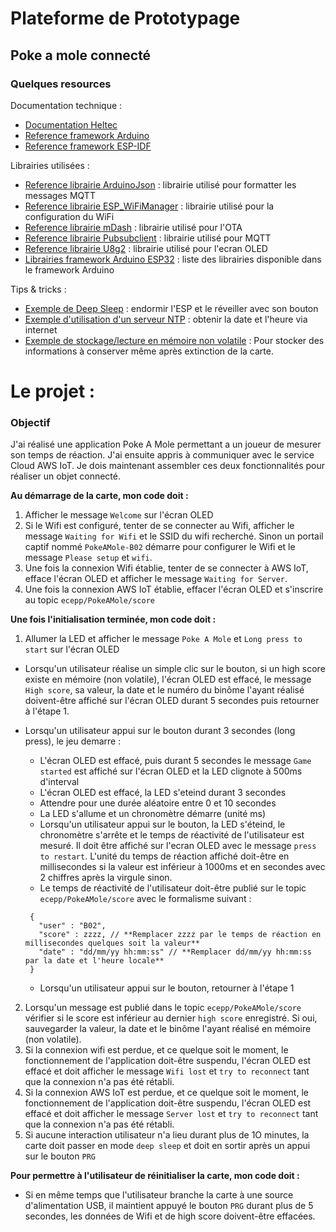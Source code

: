 # Plateforme de Prototypage
## Poke a mole connecté

### Quelques resources
Documentation technique :
- [Documentation Heltec](https://heltec.org/project/wifi-kit-32/)
- [Reference framework Arduino](https://www.arduino.cc/reference/en/)
- [Reference framework ESP-IDF](https://docs.espressif.com/projects/esp-idf/en/latest/esp32/index.html)

Librairies utilisées :
- [Reference librairie ArduinoJson](https://arduinojson.org/) : librairie utilisé pour formatter les messages MQTT
- [Reference librairie ESP_WiFiManager](https://github.com/khoih-prog/ESP_WiFiManager) : librairie utilisé pour la configuration du WiFi
- [Reference librairie mDash](https://github.com/cesanta/mDash) : librairie utilisé pour l'OTA
- [Reference librairie Pubsubclient](https://github.com/knolleary/pubsubclient) : librairie utilisé pour MQTT
- [Reference librairie U8g2](https://github.com/olikraus/u8g2/wiki/u8g2reference) : librairie utilisé pour l'ecran OLED
- [Librairies framework Arduino ESP32](https://github.com/espressif/arduino-esp32/tree/master/libraries) : liste des librairies disponible dans le framework Arduino

Tips & tricks :
- [Exemple de Deep Sleep](https://randomnerdtutorials.com/esp32-external-wake-up-deep-sleep/) : endormir l'ESP et le réveiller avec son bouton
- [Exemple d'utilisation d'un serveur NTP](https://gitlab.com/snippets/1961896) : obtenir la date et l'heure via internet
- [Exemple de stockage/lecture en mémoire non volatile](https://github.com/espressif/arduino-esp32/blob/master/libraries/Preferences/examples/StartCounter/StartCounter.ino) : Pour stocker des informations à conserver même après extinction de la carte.

# Le projet :

### Objectif
J'ai réalisé une application Poke A Mole permettant a un joueur de mesurer son temps de réaction. J'ai ensuite appris à communiquer avec le service Cloud AWS IoT.
Je dois maintenant assembler ces deux fonctionnalités pour réaliser un objet connecté.

**Au démarrage de la carte, mon code doit :**

1. Afficher le message `Welcome` sur l'écran OLED
2. Si le Wifi est configuré, tenter de se connecter au Wifi, afficher le message `Waiting for Wifi` et le SSID du wifi recherché. Sinon un portail captif nommé `PokeAMole-B02` démarre pour configurer le Wifi et le message `Please setup` et `wifi`.
3. Une fois la connexion Wifi établie, tenter de se connecter à AWS IoT, efface l'écran OLED et afficher le message `Waiting for Server`.
4. Une fois la connexion AWS IoT établie, effacer l'écran OLED et s'inscrire au topic `ecepp/PokeAMole/score`

**Une fois l'initialisation terminée, mon code doit :**

1. Allumer la LED et afficher le message `Poke A Mole` et `Long press to start` sur l'écran OLED
- Lorsqu'un utilisateur réalise un simple clic sur le bouton, si un high score existe en mémoire (non volatile), l'écran OLED est effacé, le message `High score`, sa valeur, la date et le numéro du binôme l'ayant réalisé doivent-être affiché sur l'écran OLED durant 5 secondes puis retourner à l'étape 1.
- Lorsqu'un utilisateur appui sur le bouton durant 3 secondes (long press), le jeu demarre :
   - L'écran OLED est effacé, puis durant 5 secondes le message `Game started` est affiché sur l'écran OLED et la LED clignote à 500ms d'interval
   - L'écran OLED est effacé, la LED s'eteind durant 3 secondes
   - Attendre pour une durée aléatoire entre 0 et 10 secondes
   - La LED s'allume et un chronomètre démarre (unité ms)
   - Lorsqu'un utilisateur appui sur le bouton, la LED s'éteind, le chronomètre s'arrête et le temps de réactivité de l'utilisateur est mesuré. Il doit être affiché sur l'ecran OLED avec le message `press to restart`. L'unité du temps de réaction affiché doit-être en millisecondes si la valeur est inférieur à 1000ms et en secondes avec 2 chiffres après la virgule sinon.
   - Le temps de réactivité de l'utilisateur doit-être publié sur le topic `ecepp/PokeAMole/score` avec le formalisme suivant :
   ```
    { 
      "user" : "B02",
      "score" : zzzz, // **Remplacer zzzz par le temps de réaction en millisecondes quelques soit la valeur**
      "date" : "dd/mm/yy hh:mm:ss" // **Remplacer dd/mm/yy hh:mm:ss par la date et l'heure locale** 
    }
    ```

   - Lorsqu'un utilisateur appui sur le bouton, retourner à l'étape 1
2. Lorsqu'un message est publié dans le topic `ecepp/PokeAMole/score` vérifier si le score est inférieur au dernier `high score` enregistré. Si oui, sauvegarder la valeur, la date et le binôme l'ayant réalisé en mémoire (non volatile).
3. Si la connexion wifi est perdue, et ce quelque soit le moment, le fonctionnement de l'application doit-être suspendu, l'écran OLED est effacé et doit afficher le message `Wifi lost` et `try to reconnect` tant que la connexion n'a pas été rétabli.
4. Si la connexion AWS IoT est perdue, et ce quelque soit le moment, le fonctionnement de l'application doit-être suspendu, l'écran OLED est effacé et doit afficher le message `Server lost` et `try to reconnect` tant que la connexion n'a pas été rétabli.
5. Si aucune interaction utilisateur n'a lieu durant plus de 1O minutes, la carte doit passer en mode `deep sleep` et doit en sortir après un appui sur le bouton `PRG`


**Pour permettre à l'utilisateur de réinitialiser la carte, mon code doit :**

- Si en même temps que l'utilisateur branche la carte à une source d'alimentation USB, il maintient appuyé le bouton `PRG` durant plus de 5 secondes, les données de Wifi et de high score doivent-être effacées.


